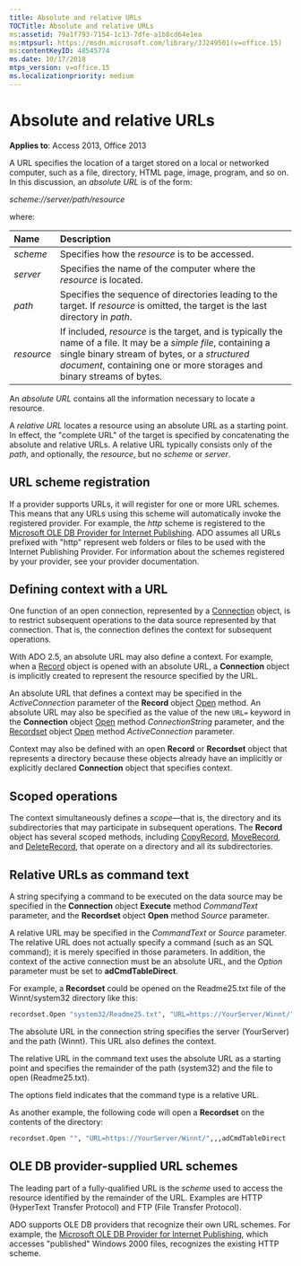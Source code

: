 ```yaml
---
title: Absolute and relative URLs
TOCTitle: Absolute and relative URLs
ms:assetid: 79a1f793-7154-1c13-7dfe-a1b8cd64e1ea
ms:mtpsurl: https://msdn.microsoft.com/library/JJ249501(v=office.15)
ms:contentKeyID: 48545774
ms.date: 10/17/2018
mtps_version: v=office.15
ms.localizationpriority: medium
---
```


# Absolute and relative URLs

**Applies to**: Access 2013, Office 2013    

A URL specifies the location of a target stored on a local or networked computer, such as a file, directory, HTML page, image, program, and so on. In this discussion, an *absolute URL* is of the form:

*scheme://server/path/resource*

where:

|Name |Description|
|:----|:----------|
|*scheme*|Specifies how the *resource* is to be accessed.|
|*server*|Specifies the name of the computer where the *resource* is located.|
|*path*|Specifies the sequence of directories leading to the target. If *resource* is omitted, the target is the last directory in *path*.|
|*resource*|If included, *resource* is the target, and is typically the name of a file. It may be a *simple file*, containing a single binary stream of bytes, or a *structured document*, containing one or more storages and binary streams of bytes.|

An *absolute URL* contains all the information necessary to locate a resource.

A *relative URL* locates a resource using an absolute URL as a starting point. In effect, the "complete URL" of the target is specified by concatenating the absolute and relative URLs. A relative URL typically consists only of the *path*, and optionally, the *resource*, but no *scheme* or *server*.

## URL scheme registration

If a provider supports URLs, it will register for one or more URL schemes. This means that any URLs using this scheme will automatically invoke the registered provider. For example, the *http* scheme is registered to the [Microsoft OLE DB Provider for Internet Publishing](microsoft-ole-db-provider-for-internet-publishing.md). ADO assumes all URLs prefixed with "http" represent web folders or files to be used with the Internet Publishing Provider. For information about the schemes registered by your provider, see your provider documentation.

## Defining context with a URL

One function of an open connection, represented by a [Connection](connection-object-ado.md) object, is to restrict subsequent operations to the data source represented by that connection. That is, the connection defines the context for subsequent operations.

With ADO 2.5, an absolute URL may also define a context. For example, when a [Record](record-object-ado.md) object is opened with an absolute URL, a **Connection** object is implicitly created to represent the resource specified by the URL.

An absolute URL that defines a context may be specified in the *ActiveConnection* parameter of the **Record** object [Open](open-method-ado-record.md) method. An absolute URL may also be specified as the value of the new `URL=` keyword in the **Connection** object [Open](open-method-ado-connection.md) method *ConnectionString* parameter, and the [Recordset](recordset-object-ado.md) object [Open](open-method-ado-recordset.md) method *ActiveConnection* parameter.

Context may also be defined with an open **Record** or **Recordset** object that represents a directory because these objects already have an implicitly or explicitly declared **Connection** object that specifies context.

## Scoped operations

The context simultaneously defines a *scope*—that is, the directory and its subdirectories that may participate in subsequent operations. The **Record** object has several scoped methods, including [CopyRecord](copyrecord-method-ado.md), [MoveRecord](moverecord-method-ado.md), and [DeleteRecord](deleterecord-method-ado.md), that operate on a directory and all its subdirectories.

## Relative URLs as command text

A string specifying a command to be executed on the data source may be specified in the **Connection** object **Execute** method *CommandText* parameter, and the **Recordset** object **Open** method *Source* parameter.

A relative URL may be specified in the *CommandText* or *Source* parameter. The relative URL does not actually specify a command (such as an SQL command); it is merely specified in those parameters. In addition, the context of the active connection must be an absolute URL, and the *Option* parameter must be set to **adCmdTableDirect**.

For example, a **Recordset** could be opened on the Readme25.txt file of the Winnt/system32 directory like this:

```vb
recordset.Open "system32/Readme25.txt", "URL=https://YourServer/Winnt/",,,adCmdTableDirect 
```

The absolute URL in the connection string specifies the server (YourServer) and the path (Winnt). This URL also defines the context.

The relative URL in the command text uses the absolute URL as a starting point and specifies the remainder of the path (system32) and the file to open (Readme25.txt).

The options field indicates that the command type is a relative URL.

As another example, the following code will open a **Recordset** on the contents of the directory:

```vb
recordset.Open "", "URL=https://YourServer/Winnt/",,,adCmdTableDirect 
```

## OLE DB provider-supplied URL schemes

The leading part of a fully-qualified URL is the *scheme* used to access the resource identified by the remainder of the URL. Examples are HTTP (HyperText Transfer Protocol) and FTP (File Transfer Protocol).

ADO supports OLE DB providers that recognize their own URL schemes. For example, the [Microsoft OLE DB Provider for Internet Publishing](microsoft-ole-db-provider-for-internet-publishing.md), which accesses "published" Windows 2000 files, recognizes the existing HTTP scheme.


